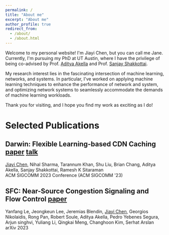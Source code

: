 ```yaml
---
permalink: /
title: "About me"
excerpt: "About me"
author_profile: true
redirect_from: 
  - /about/
  - /about.html
---
```


Welcome to my personal website! I'm Jiayi Chen, but you can call me Jane. Currently, I'm pursuing my PhD at UT Austin, where I have the privilege of being co-advised by Prof. [Aditya Akella](https://www.cs.utexas.edu/~akella/) and Prof. [Sanjay Shakkottai](https://sites.google.com/view/sanjay-shakkottai/).

My research interest lies in the fascinating intersection of machine learning, networks, and systems. In particular, I've worked on applying machine learning techniques to enhance the performance of network and system, and optimizing network systems to seamlessly accommodate the demands of machine learning workloads.

Thank you for visiting, and I hope you find my work as exciting as I do!

Selected Publications
======

Darwin: Flexible Learning-based CDN Caching [paper](https://dl.acm.org/doi/10.1145/3603269.3604863) [talk](https://www.youtube.com/watch?v=kpjjopd9vQQ&list=PLU4C2_kotFP2JAkoL6pcgbb52f6GIJJd7&index=55)
------
<ins>Jiayi Chen</ins>, Nihal Sharma, Tarannum Khan, Shu Liu, Brian Chang, Aditya Akella, Sanjay Shakkottai, Ramesh K Sitaraman\
ACM SIGCOMM 2023 Conference (ACM SIGCOMM '23)

SFC: Near-Source Congestion Signaling and Flow Control [paper](https://arxiv.org/abs/2305.00538)
------
Yanfang Le, Jeongkeun Lee, Jeremias Blendin, <ins>Jiayi Chen</ins>, Georgios Nikolaidis, Rong Pan, Robert Soule, Aditya Akella, Pedro Yebenes Segura, Arjun singhvi, Yuliang Li, Qingkai Meng, Changhoon Kim, Serhat Arslan\
arXiv 2023